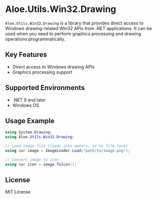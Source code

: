 # Aloe.Utils.Win32.Drawing

`Aloe.Utils.Win32.Drawing` is a library that provides direct access to Windows drawing-related Win32 APIs from .NET applications.
It can be used when you need to perform graphics processing and drawing operations programmatically.

## Key Features

* Direct access to Windows drawing APIs
* Graphics processing support

## Supported Environments

* .NET 9 and later
* Windows OS

## Usage Example

```csharp
using System.Drawing;
using Aloe.Utils.Win32.Drawing;

// Load image file (loads into memory, so no file lock)
using var image = ImageLoader.Load("path/to/image.png");

// Convert image to icon
using var icon = image.ToIcon();
```

## License

MIT License
